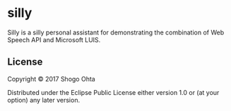 # silly

Silly is a silly personal assistant for demonstrating the combination of Web Speech API and Microsoft LUIS.

## License

Copyright © 2017 Shogo Ohta

Distributed under the Eclipse Public License either version 1.0 or (at your option) any later version.

